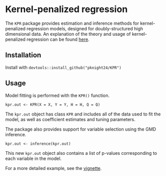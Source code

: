 # Kernel-penalized regression

The `KPR` package provides estimation and inference methods for kernel-penalized regression models, designed for doubly-structured high
dimensional data. An explanation of the theory and usage of kernel-penalized regression can be found [here](https://projecteuclid.org/euclid.aoas/1520564483).

## Installation

Install with `devtools::install_github("pknight24/KPR")`

## Usage

Model fitting is performed with the `KPR()` function.

```{r}
kpr.out <- KPR(X = X, Y = Y, H = H, Q = Q)
```

The `kpr.out` object has class `KPR` and includes all of the data used to
fit the model, as well as coefficient estimates and tuning parameters.

The package also provides support for variable selection using the GMD inference.

```{r}
kpr.out <- inference(kpr.out)
```

This new `kpr.out` object also contains a list of p-values corresponding to each variable in the model.

For a more detailed example, see the [vignette](https://pknight24.github.io/KPR).
